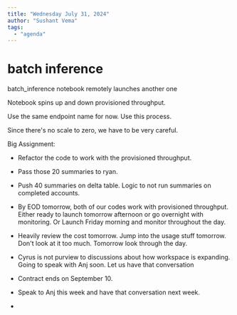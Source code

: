 ```yaml
---
title: "Wednesday July 31, 2024"
author: "Sushant Vema"
tags:
  - "agenda"
---
```


# batch inference
batch_inference notebook remotely launches another one

Notebook spins up and down provisioned throughput. 

Use the same endpoint name for now. Use this process. 

Since there's no scale to zero, we have to be very careful. 

Big Assignment:
  - Refactor the code to work with the provisioned throughput. 
  - Pass those 20 summaries to ryan. 
  - Push 40 summaries on delta table. Logic to not run summaries on completed accounts. 
  - By EOD tomorrow, both of our codes work with provisioned throughput. Either ready to launch tomorrow afternoon or go overnight with monitoring. Or Launch Friday morning and monitor throughout the day.

- Heavily review the cost tomorrow. Jump into the usage stuff tomorrow. Don't look at it too much. Tomorrow look through the day. 

- Cyrus is not purview to discussions about how workspace is expanding. Going to speak with Anj soon. Let us have that conversation
- Contract ends on September 10. 
- Speak to Anj this week and have that conversation next week. 
- 
